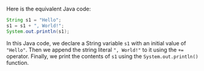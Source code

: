 Here is the equivalent Java code:

```java
String s1 = "Hello";
s1 = s1 + ", World!";
System.out.println(s1);
```

In this Java code, we declare a String variable `s1` with an initial value of `"Hello"`. Then we append the string literal `", World!"` to it using the `+=` operator. Finally, we print the contents of `s1` using the `System.out.println()` function.

